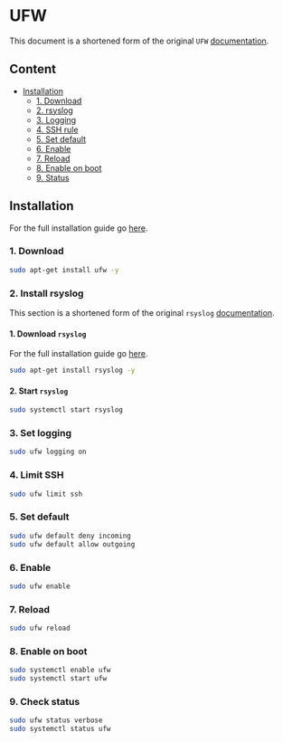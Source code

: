 # UFW

This document is a shortened form of the original `UFW` [documentation](https://wiki.ubuntuusers.de/ufw/).

## Content

- [Installation](#installation)
  - [1. Download](#1-download)
  - [2. rsyslog](#2-install-rsyslog)  
  - [3. Logging](#3-set-logging)
  - [4. SSH rule](#4-limit-ssh)
  - [5. Set default](#5-set-default)
  - [6. Enable](#6-enable)
  - [7. Reload](#7-reload)
  - [8. Enable on boot](#8-enable-on-boot)
  - [9. Status](#9-check-status)

## Installation

For the full installation guide go [here](https://wiki.ubuntuusers.de/ufw/#Installation).

### 1. Download

```sh
sudo apt-get install ufw -y
```

### 2. Install rsyslog

This section is a shortened form of the original `rsyslog` [documentation](https://www.rsyslog.com/doc/installation/index.html).

#### 1. Download `rsyslog`

For the full installation guide go [here](https://www.rsyslog.com/doc/installation/index.html).

```sh
sudo apt-get install rsyslog -y
```

#### 2. Start `rsyslog`

```sh
sudo systemctl start rsyslog
```

### 3. Set logging

```sh
sudo ufw logging on
```

### 4. Limit SSH

```sh
sudo ufw limit ssh
```

### 5. Set default

```sh
sudo ufw default deny incoming
sudo ufw default allow outgoing
```

### 6. Enable

```sh
sudo ufw enable
```

### 7. Reload

```sh
sudo ufw reload
```

### 8. Enable on boot

```sh
sudo systemctl enable ufw
sudo systemctl start ufw
```

### 9. Check status

```sh
sudo ufw status verbose
sudo systemctl status ufw
```
